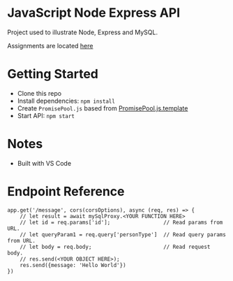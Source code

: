 # JavaScript Node Express API
Project used to illustrate Node, Express and MySQL.

Assignments are located [here](Assignments.md)

# Getting Started
- Clone this repo
- Install dependencies: `npm install`
- Create `PromisePool.js` based from [PromisePool.js.template](PromisePool.js.template)
- Start API: `npm start`

# Notes
- Built with VS Code 

# Endpoint Reference
```
app.get('/message', cors(corsOptions), async (req, res) => { 
    // let result = await mySqlProxy.<YOUR FUNCTION HERE>
    // let id = req.params['id'];                 // Read params from URL.
    // let queryParam1 = req.query['personType']  // Read query params from URL.
    // let body = req.body;                       // Read request body.
    // res.send(<YOUR OBJECT HERE>);
    res.send({message: 'Hello World'})
})
```
